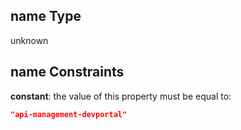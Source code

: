 ## name Type

unknown

## name Constraints

**constant**: the value of this property must be equal to:

```json
"api-management-devportal"
```
